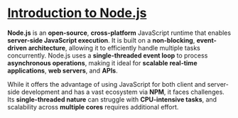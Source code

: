 # [Introduction to Node.js](01-introduction/README.md)

**Node.js** is an **open-source**, **cross-platform** JavaScript runtime that enables **server-side JavaScript execution**. It is built on a **non-blocking**, **event-driven architecture**, allowing it to efficiently handle multiple tasks concurrently. Node.js uses a **single-threaded event loop** to process **asynchronous operations**, making it ideal for **scalable real-time applications**, **web servers**, and **APIs**.

While it offers the advantage of using JavaScript for both client and server-side development and has a vast ecosystem via **NPM**, it faces challenges. Its **single-threaded nature** can struggle with **CPU-intensive tasks**, and scalability across **multiple cores** requires additional effort.
